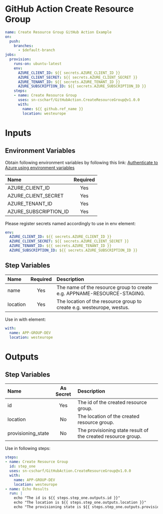 # GitHub Action Create Resource Group
```yml
name: Create Resource Group GitHub Action Example
on:
  push:
    branches:
      - $default-branch
jobs:
  provision:
    runs-on: ubuntu-latest
    env:
      AZURE_CLIENT_ID: ${{ secrets.AZURE_CLIENT_ID }}
      AZURE_CLIENT_SECRET: ${{ secrets.AZURE_CLIENT_SECRET }}
      AZURE_TENANT_ID: ${{ secrets.AZURE_TENANT_ID }}
      AZURE_SUBSCRIPTION_ID: ${{ secrets.AZURE_SUBSCRIPTION_ID }}
    steps:
    - name: Create Resource Group
      uses: sn-cscharf/GitHubAction.CreateResourceGroup@v1.0.0
      with:
        name: ${{ github.ref_name }}
        location: westeurope
```

# Inputs
## Environment Variables
Obtain following environment variables by following this link: [Authenticate to Azure using environment variables](https://github.com/Azure/azure-sdk-for-net/blob/main/sdk/resourcemanager/Azure.ResourceManager/docs/AuthUsingEnvironmentVariables.md)

Name | Required
:-   | :-:
AZURE_CLIENT_ID | Yes
AZURE_CLIENT_SECRET | Yes
AZURE_TENANT_ID | Yes
AZURE_SUBSCRIPTION_ID | Yes

Please register secrets named accordingly to use in env element:
```yml
env:
  AZURE_CLIENT_ID: ${{ secrets.AZURE_CLIENT_ID }}
  AZURE_CLIENT_SECRET: ${{ secrets.AZURE_CLIENT_SECRET }}
  AZURE_TENANT_ID: ${{ secrets.AZURE_TENANT_ID }}
  AZURE_SUBSCRIPTION_ID: ${{ secrets.AZURE_SUBSCRIPTION_ID }}
```
## Step Variables

Name | Required | Description
:-   | :-: | :-
name | Yes | The name of the resource group to create e.g. APPNAME-RESOURCE-STAGING.
location | Yes | The location of the resource group to create e.g. westeurope, westus.

Use in with element:
```yml
with:
  name: APP-GROUP-DEV
  location: westeurope
```

# Outputs
## Step Variables
Name | As Secret | Description
:-   | :-: | :-
id | Yes | The id of the created resource group.
location | No | The location of the created resource group.
provisioning_state | No | The provisioning state result of the created resource group.

Use in following steps:
```yml
steps:
- name: Create Resource Group
  id: step_one
  uses: sn-cscharf/GitHubAction.CreateResourceGroup@v1.0.0
  with:
    name: APP-GROUP-DEV
    location: westeurope
- name: Echo Results
  run: |
    echo "The id is ${{ steps.step_one.outputs.id }}"
    echo "The location is ${{ steps.step_one.outputs.location }}"
    echo "The provisioning state is ${{ steps.step_one.outputs.provisioning_state }}"
```